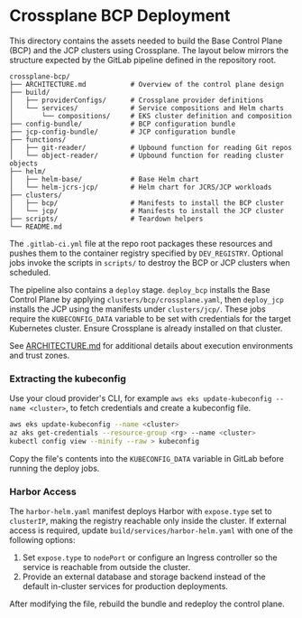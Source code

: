 # Crossplane BCP Deployment

This directory contains the assets needed to build the Base Control Plane (BCP) and the JCP clusters using Crossplane.
The layout below mirrors the structure expected by the GitLab pipeline defined in the repository root.

```
crossplane-bcp/
├── ARCHITECTURE.md           # Overview of the control plane design
├── build/
│   ├── providerConfigs/      # Crossplane provider definitions
│   └── services/             # Service compositions and Helm charts
│       └── compositions/     # EKS cluster definition and composition
├── config-bundle/            # BCP configuration bundle
├── jcp-config-bundle/        # JCP configuration bundle
├── functions/
│   ├── git-reader/           # Upbound function for reading Git repos
│   └── object-reader/        # Upbound function for reading cluster objects
├── helm/
│   ├── helm-base/            # Base Helm chart
│   └── helm-jcrs-jcp/        # Helm chart for JCRS/JCP workloads
├── clusters/
│   ├── bcp/                  # Manifests to install the BCP cluster
│   └── jcp/                  # Manifests to install the JCP cluster
├── scripts/                  # Teardown helpers
└── README.md
```

The `.gitlab-ci.yml` file at the repo root packages these resources and pushes them to the container registry specified by `DEV_REGISTRY`.
Optional jobs invoke the scripts in `scripts/` to destroy the BCP or JCP clusters when scheduled.

The pipeline also contains a `deploy` stage. `deploy_bcp` installs the Base Control Plane by applying `clusters/bcp/crossplane.yaml`, then `deploy_jcp` installs the JCP using the manifests under `clusters/jcp/`. These jobs require the `KUBECONFIG_DATA` variable to be set with credentials for the target Kubernetes cluster. Ensure Crossplane is already installed on that cluster.

See [ARCHITECTURE.md](ARCHITECTURE.md) for additional details about execution environments and trust zones.



### Extracting the kubeconfig

Use your cloud provider's CLI, for example `aws eks update-kubeconfig --name <cluster>`, to fetch credentials and create a kubeconfig file.

```bash
aws eks update-kubeconfig --name <cluster>
az aks get-credentials --resource-group <rg> --name <cluster>
kubectl config view --minify --raw > kubeconfig
```

Copy the file's contents into the `KUBECONFIG_DATA` variable in GitLab before running the deploy jobs.

### Harbor Access

The `harbor-helm.yaml` manifest deploys Harbor with `expose.type` set to `clusterIP`,
making the registry reachable only inside the cluster. If external access is
required, update `build/services/harbor-helm.yaml` with one of the following
options:

1. Set `expose.type` to `nodePort` or configure an Ingress controller so the
   service is reachable from outside the cluster.
2. Provide an external database and storage backend instead of the default
   in-cluster services for production deployments.

After modifying the file, rebuild the bundle and redeploy the control plane.

